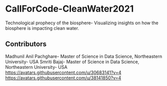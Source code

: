 # CallForCode-CleanWater2021
Technological prophecy of the biosphere- Visualizing insights on how the biosphere is impacting clean water.


## Contributors
Madhunil Anil Pachghare- Master of Science in Data Science, Northeastern University- USA
Smriti Bajaj- Master of Science in Data Science, Northeastern University- USA
https://avatars.githubusercontent.com/u/30683141?v=4 https://avatars.githubusercontent.com/u/38141850?v=4
